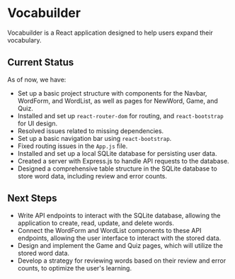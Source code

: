 # Vocabuilder

Vocabuilder is a React application designed to help users expand their vocabulary. 

## Current Status

As of now, we have:

- Set up a basic project structure with components for the Navbar, WordForm, and WordList, as well as pages for NewWord, Game, and Quiz.
- Installed and set up `react-router-dom` for routing, and `react-bootstrap` for UI design.
- Resolved issues related to missing dependencies.
- Set up a basic navigation bar using `react-bootstrap`.
- Fixed routing issues in the `App.js` file.
- Installed and set up a local SQLite database for persisting user data.
- Created a server with Express.js to handle API requests to the database.
- Designed a comprehensive table structure in the SQLite database to store word data, including review and error counts.

## Next Steps

- Write API endpoints to interact with the SQLite database, allowing the application to create, read, update, and delete words.
- Connect the WordForm and WordList components to these API endpoints, allowing the user interface to interact with the stored data.
- Design and implement the Game and Quiz pages, which will utilize the stored word data.
- Develop a strategy for reviewing words based on their review and error counts, to optimize the user's learning.
